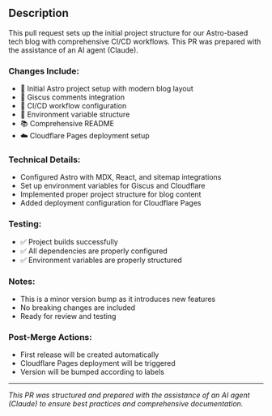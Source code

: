 ## Description
This pull request sets up the initial project structure for our Astro-based tech blog with comprehensive CI/CD workflows. This PR was prepared with the assistance of an AI agent (Claude).

### Changes Include:
- 🚀 Initial Astro project setup with modern blog layout
- 💬 Giscus comments integration
- 🔄 CI/CD workflow configuration
- 📝 Environment variable structure
- 📚 Comprehensive README
- ☁️ Cloudflare Pages deployment setup

### Technical Details:
- Configured Astro with MDX, React, and sitemap integrations
- Set up environment variables for Giscus and Cloudflare
- Implemented proper project structure for blog content
- Added deployment configuration for Cloudflare Pages

### Testing:
- ✅ Project builds successfully
- ✅ All dependencies are properly configured
- ✅ Environment variables are properly structured

### Notes:
- This is a minor version bump as it introduces new features
- No breaking changes are included
- Ready for review and testing

### Post-Merge Actions:
- First release will be created automatically
- Cloudflare Pages deployment will be triggered
- Version will be bumped according to labels

---
_This PR was structured and prepared with the assistance of an AI agent (Claude) to ensure best practices and comprehensive documentation._ 